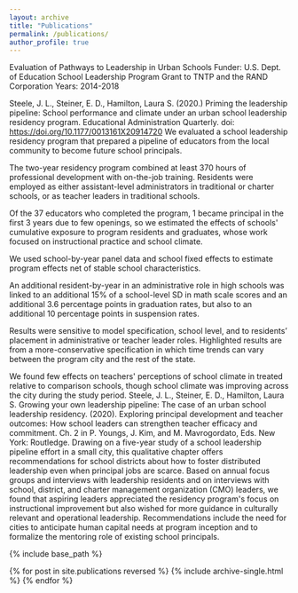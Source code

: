 ```yaml
---
layout: archive
title: "Publications"
permalink: /publications/
author_profile: true
---
```


Evaluation of Pathways to Leadership in Urban Schools
Funder: U.S. Dept. of Education School Leadership Program Grant to TNTP and the RAND Corporation
Years: 2014-2018

Steele, J. L., Steiner, E. D., Hamilton, Laura S. (2020.) Priming the leadership pipeline: School performance and climate under an urban school leadership residency program. Educational Administration Quarterly. doi: https://doi.org/10.1177/0013161X20914720
We evaluated a school leadership residency program that prepared a pipeline of educators from the local community to become future school principals. 

The two-year residency program combined at least 370 hours of professional development with on-the-job training. Residents were employed as either assistant-level administrators in traditional or charter schools, or as teacher leaders in traditional schools. 

Of the 37 educators who completed the program, 1 became principal in the first 3 years due to few openings, so we estimated the effects of schools' cumulative exposure to program residents and graduates, whose work focused on instructional practice and school climate.

We used school-by-year panel data and school fixed effects to estimate program effects net of stable school characteristics. 

An additional resident-by-year in an administrative role in high schools was linked to an additional 15% of a school-level SD in math scale scores and an additional 3.6 percentage points in graduation rates, but also to an additional 10 percentage points in suspension rates. 

Results were sensitive to model specification, school level, and to residents’ placement in administrative or teacher leader roles. 
Highlighted results are from a more-conservative specification in which time trends can vary between the program city and the rest of the state. 

We found few effects on teachers' perceptions of school climate in treated relative to comparison schools, though school climate was improving across the city during the study period.
Steele, J. L., Steiner, E. D., Hamilton, Laura S. Growing your own leadership pipeline: The case of an urban school leadership residency. (2020). Exploring principal development and teacher outcomes: How school leaders can strengthen teacher efficacy and commitment. Ch. 2 in P. Youngs, J. Kim, and M. Mavrogordato, Eds. New York: Routledge.
Drawing on a five-year study of a school leadership pipeline effort in a small city, 
this qualitative chapter offers recommendations for school districts about how to foster distributed 
leadership even when principal jobs are scarce. Based on annual focus groups and interviews with 
leadership residents and on interviews with school, district, and charter management organization (CMO)
leaders, we found that aspiring leaders appreciated the residency program's focus on instructional 
improvement but also wished for more guidance in culturally relevant and operational leadership. 
Recommendations include the need for cities to anticipate human capital needs at program inception 
and to formalize the mentoring role of existing school principals.

{% include base_path %}

{% for post in site.publications reversed %}
  {% include archive-single.html %}
{% endfor %}
